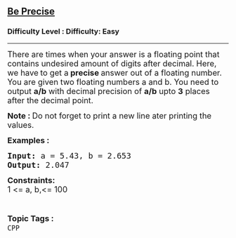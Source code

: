 <h2><a href="https://www.geeksforgeeks.org/problems/be-precise--125634/1?page=7&status=unsolved&sortBy=accuracy">Be Precise</a></h2><h3>Difficulty Level : Difficulty: Easy</h3><hr><div class="problems_problem_content__Xm_eO"><p><span style="font-size: 18px;">There are times when your answer is a floating point that contains undesired amount of digits after decimal. Here, we have<strong>&nbsp;</strong>to get a<strong> precise </strong>answer out of a floating number. You are given two floating numbers a and b. You need to output <strong>a/b</strong> with decimal precision of <strong>a/b</strong> upto <strong>3</strong> places after the decimal point.</span></p>
<p><span style="font-size: 18px;"><strong>Note : </strong>Do not forget to print a new line ater printing the values.</span></p>
<p><span style="font-size: 18px;"><strong>Examples :</strong></span></p>
<pre><span style="font-size: 18px;"><strong>Input:</strong> a = 5.43, b = 2.653
<strong>Output:</strong> 2.047</span></pre>
<p><span style="font-size: 18px;"><strong>Constraints:</strong><br>1 &lt;= a, b,&lt;= 100</span></p></div><br><p><span style=font-size:18px><strong>Topic Tags : </strong><br><code>CPP</code>&nbsp;